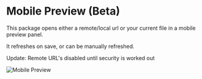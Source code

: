 # Mobile Preview (Beta)

This package opens either a remote/local url or your current file in a mobile preview panel.

It refreshes on save, or can be manually refreshed.

Update: Remote URL's disabled until security is worked out

![Mobile Preview](http://i.imgur.com/kBzNHnr.gif)
